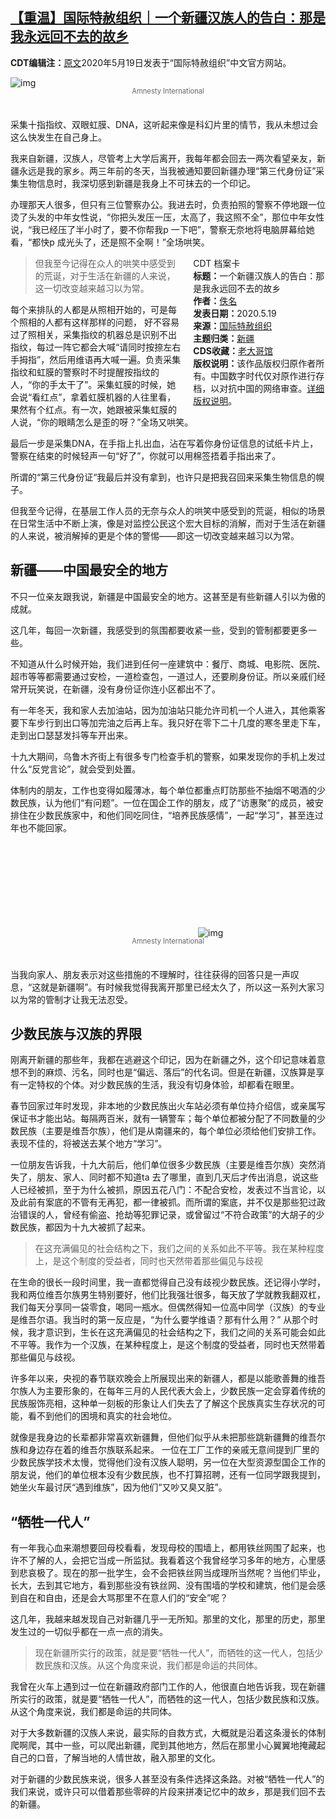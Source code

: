 <!--1734838531000-->
[【重温】国际特赦组织｜一个新疆汉族人的告白：那是我永远回不去的故乡](https://chinadigitaltimes.net/chinese/664109.html)
------

<p><strong>CDT编辑注：</strong><a href="https://zh.amnesty.org/content-type/more-resources/news/han-chinese-in-xinjiang/" title="原文">原文</a>2020年5月19日发表于“国际特赦组织”中文官方网站。</p><p><img decoding="async" src="https://chinadigitaltimes.net/chinese/files/2021/03/post-664109-605f95fc612a5.png" alt="img"></p><span style="font-size: 0.8em;color: #666;display: block;text-align: center;margin-bottom:32px; margin-top: -20px;line-height:22px;">Amnesty International</span><p>采集十指指纹、双眼虹膜、DNA，这听起来像是科幻片里的情节，我从未想过会这么快发生在自己身上。</p><p>我来自新疆，汉族人，尽管考上大学后离开，我每年都会回去一两次看望亲友，新疆永远是我的家乡。两三年前的冬天，当我被通知要回新疆办理“第三代身份证”采集生物信息时，我深切感到新疆是我身上不可抹去的一个印记。</p><p>办理那天人很多，但只有三位警察办公。我进去时，负责拍照的警察不停地跟一位烫了头发的中年女性说，“你把头发压一压，太高了，我这照不全”，那位中年女性说，“我已经压了半小时了，要不你帮我p 一下吧”，警察无奈地将电脑屏幕给她看，“都快p 成光头了，还是照不全啊！”全场哄笑。</p><div style="width:42%;float:right;padding-left:20px"><div class="su-spoiler su-spoiler-style-fancy su-spoiler-icon-chevron-circle" data-scroll-offset="0" data-anchor-in-url="no"><div class="su-spoiler-title" tabindex="0" role="button"><span class="su-spoiler-icon"></span>CDT 档案卡</div><div class="su-spoiler-content su-u-clearfix su-u-trim"><strong>标题：</strong>一个新疆汉族人的告白：那是我永远回不去的故乡<br><strong>作者：</strong><a href="https://chinadigitaltimes.net/space/大赦国际" target="_blank">佚名</a><br><strong>发表日期：</strong>2020.5.19<br><strong>来源：</strong><a href="https://zh.amnesty.org/content-type/more-resources/news/han-chinese-in-xinjiang/" target="_blank">国际特赦组织</a><br><strong>主题归类：</strong><a href="https://chinadigitaltimes.net/space/新疆" target="_blank">新疆</a><br><strong>CDS收藏：</strong><a href="https://chinadigitaltimes.net/space/%E8%80%81%E5%A4%A7%E5%93%A5%E9%A6%86" target="_blank" rel="noopener">老大哥馆</a><br><strong>版权说明：</strong>该作品版权归原作者所有。中国数字时代仅对原作进行存档，以对抗中国的网络审查。<a href="https://chinadigitaltimes.net/chinese/copyright">详细版权说明</a>。</div></div></div><blockquote><p>但我至今记得在众人的哄笑中感受到的荒诞，对于生活在新疆的人来说，这一切改变越来越习以为常。</p></blockquote><p>每个来排队的人都是从照相开始的，可是每个照相的人都有这样那样的问题， 好不容易过了照相关，采集指纹的机器总是识别不出指纹，每过一阵它都会大喊“请同时按捺左右手拇指”，然后用维语再大喊一遍。负责采集指纹和虹膜的警察时不时提醒按指纹的人，“你的手太干了”。采集虹膜的时候，她会说“看红点”，拿着虹膜机器的人往里看，果然有个红点。有一次，她跟被采集虹膜的人说，“你的眼睛怎么是歪的呀？”全场又哄笑。</p><p>最后一步是采集DNA，在手指上扎出血，沾在写着你身份证信息的试纸卡片上，警察在结束的时候轻声一句“好了”，你就可以用棉签捂着手指出来了。</p><p>所谓的“第三代身份证“我最后并没有拿到，也许只是把我召回来采集生物信息的幌子。</p><p>但我至今记得，在基层工作人员的无奈与众人的哄笑中感受到的荒诞，相似的场景在日常生活中不断上演，像是对监控公民这个宏大目标的消解，而对于生活在新疆的人来说，被消解掉的更是个体的警惕——即这一切改变越来越习以为常。</p><h2>新疆——中国最安全的地方</h2><p>不只一位亲友跟我说，新疆是中国最安全的地方。这甚至是有些新疆人引以为傲的成就。</p><p>这几年，每回一次新疆，我感受到的氛围都要收紧一些，受到的管制都要更多一些。</p><p>不知道从什么时候开始，我们进到任何一座建筑中：餐厅、商城、电影院、医院、超市等等都需要通过安检，一道检查包，一道过人，还要刷身份证。所以亲戚们经常开玩笑说，在新疆，没有身份证你连小区都出不了。</p><p>有一年冬天，我和家人去加油站，因为加油站只能允许司机一个人进入，其他乘客要下车步行到出口等加完油之后再上车。我只好在零下二十几度的寒冬里走下车，走到出口瑟瑟发抖等车开出来。</p><p>十九大期间，乌鲁木齐街上有很多专门检查手机的警察，如果发现你的手机上发过什么“反党言论”，就会受到处置。</p><p>体制内的朋友，工作也变得如履薄冰，每个单位都重点盯防那些不抽烟不喝酒的少数民族，认为他们“有问题”。一位在国企工作的朋友，成了“访惠聚”的成员，被安排住在少数民族家中，和他们同吃同住，“培养民族感情”，一起“学习”，甚至连过年也不能回家。</p><p><img decoding="async" src="data:image/svg+xml,%3Csvg%20xmlns='http://www.w3.org/2000/svg'%20viewBox='0%200%200%200'%3E%3C/svg%3E" alt="img" data-lazy-src="https://chinadigitaltimes.net/chinese/files/2021/03/post-664109-605f95fc77628."><noscript><img decoding="async" src="https://chinadigitaltimes.net/chinese/files/2021/03/post-664109-605f95fc77628." alt="img"></noscript></p><span style="font-size: 0.8em;color: #666;display: block;text-align: center;margin-bottom:32px; margin-top: -20px;line-height:22px;">Amnesty International</span><p>当我向家人、朋友表示对这些措施的不理解时，往往获得的回答只是一声叹息，“这就是新疆啊”。有时候我觉得我离开那里已经太久了，所以这一系列大家习以为常的管制才让我无法忍受。</p><h2>少数民族与汉族的界限</h2><p>刚离开新疆的那些年，我都在逃避这个印记，因为在新疆之外，这个印记意味着意想不到的麻烦、污名，同时也是“偏远、落后”的代名词。但是在新疆，汉族算是享有一定特权的个体。对少数民族的生活，我没有切身体验，却都看在眼里。</p><p>春节回家过年时发现，非本地的少数民族出火车站必须有单位持介绍信，或亲属写保证书才能出站。每隔两百米，就有一辆警车；每个单位都被分配了不同数量的少数民族（主要是维吾尔族），他们是从南疆来的，每个单位必须给他们安排工作。表现不佳的，将被送去某个地方“学习”。</p><p>一位朋友告诉我，十九大前后，他们单位很多少数民族（主要是维吾尔族）突然消失了，朋友、家人、同时都不知道ta 去了哪里，直到几天后才传出消息，说这些人已经被抓，至于为什么被抓，原因五花八门：不配合安检，发表过不当言论，以及此前有案底的不管有无再犯，都一律被抓。而所谓的案底，并不仅是那些犯过政治错误的人，曾经有偷盗、抢劫等犯罪记录，或曾留过“不符合政策”的大胡子的少数民族，都因为十九大被抓了起来。</p><blockquote><p>在这充满偏见的社会结构之下，我们之间的关系如此不平等。我在某种程度上，是这个制度的受益者，同时也天然带着那些偏见与歧视</p></blockquote><p>在生命的很长一段时间里，我一直都觉得自己没有歧视少数民族。还记得小学时，我和两位维吾尔族男生特别要好，他们比我强壮很多，每天放了学就教我翻双杠，我们每天分享同一袋零食，喝同一瓶水。但偶然得知一位高中同学（汉族）的专业是维吾尔语。我当时的第一反应是，“为什么要学维语？那有什么用？” 从那个时候，我才意识到，生长在这充满偏见的社会结构之下，我们之间的关系可能会如此不平等。我作为一个汉族，在某种程度上，是这个制度的受益者，同时也天然带着那些偏见与歧视。</p><p>许多年以来，央视的春节联欢晚会上所展现出来的新疆人，都是以能歌善舞的维吾尔族人为主要形象的，在每年三月的人民代表大会上，少数民族一定会穿着传统的民族服饰亮相，这种单一刻板的形象让人们失去了了解这个民族真实生存状况的可能，看不到他们的困境和真实的社会地位。</p><p>就像是我身边的长辈都非常喜欢新疆舞，但他们似乎从未把那些跳新疆舞的维吾尔族和身边存在着的维吾尔族联系起来。 一位在工厂工作的亲戚无意间提到厂里的少数民族学技术太慢，觉得他们没有汉族人聪明，另一位在大型资源型国企工作的朋友说，他们的单位根本没有少数民族，也不打算招聘，还有一位同学跟我提到，她坐火车最讨厌“遇到维族”，因为他们“又吵又臭又脏”。</p><h2>“牺牲一代人”</h2><p>有一年我心血来潮想要回母校看看，发现母校的围墙上，都用铁丝网围了起来，也许不了解的人，会把它当成一所监狱。我看着这个我曾经学习多年的地方，心里感到悲哀极了。现在的那一批学生，会不会把铁丝网当成理所当然呢？当他们毕业，长大，去到其它地方，看到那些没有铁丝网、没有围墙的学校和建筑，他们是会感到自在和自由，还是会大骂那里不在意人们的“安全”呢？</p><p>这几年，我越来越发现自己对新疆几乎一无所知。那里的文化，那里的历史，那里发生过的一切似乎都在一点一点的消失。</p><blockquote><p>现在新疆所实行的政策，就是要“牺牲一代人”，而牺牲的这一代人，包括少数民族和汉族。从这个角度来说，我们都是命运的共同体。</p></blockquote><p>我曾在火车上遇到过一位在新疆政府部门工作的人，他很直白地告诉我，现在新疆所实行的政策，就是要“牺牲一代人”，而牺牲的这一代人，包括少数民族和汉族。从这个角度来说，我们都是命运的共同体。</p><p>对于大多数新疆的汉族人来说，最实际的自救方式，大概就是沿着这条漫长的体制爬啊爬，其中一些，可以爬出新疆，爬到其他地方，然后在那里小心翼翼地掩藏起自己的口音，了解当地的人情世故，融入那里的文化。</p><p>对于新疆的少数民族来说，很多人甚至没有条件选择这条路。对被“牺牲一代人”的我们来说，或许只可以借着那些零碎的片段来拼凑记忆中的故乡，那是我们回不去的新疆。</p><div class="addtoany_share_save_container addtoany_content addtoany_content_bottom"><div class="a2a_kit a2a_kit_size_32 addtoany_list" data-a2a-url="https://chinadigitaltimes.net/chinese/664109.html" data-a2a-title="【重温】国际特赦组织｜一个新疆汉族人的告白：那是我永远回不去的故乡"><a class="a2a_button_facebook" href="https://www.addtoany.com/add_to/facebook?linkurl=https%3A%2F%2Fchinadigitaltimes.net%2Fchinese%2F664109.html&amp;linkname=%E3%80%90%E9%87%8D%E6%B8%A9%E3%80%91%E5%9B%BD%E9%99%85%E7%89%B9%E8%B5%A6%E7%BB%84%E7%BB%87%EF%BD%9C%E4%B8%80%E4%B8%AA%E6%96%B0%E7%96%86%E6%B1%89%E6%97%8F%E4%BA%BA%E7%9A%84%E5%91%8A%E7%99%BD%EF%BC%9A%E9%82%A3%E6%98%AF%E6%88%91%E6%B0%B8%E8%BF%9C%E5%9B%9E%E4%B8%8D%E5%8E%BB%E7%9A%84%E6%95%85%E4%B9%A1" title="Facebook" rel="nofollow noopener" target="_blank"></a><a class="a2a_button_twitter" href="https://www.addtoany.com/add_to/twitter?linkurl=https%3A%2F%2Fchinadigitaltimes.net%2Fchinese%2F664109.html&amp;linkname=%E3%80%90%E9%87%8D%E6%B8%A9%E3%80%91%E5%9B%BD%E9%99%85%E7%89%B9%E8%B5%A6%E7%BB%84%E7%BB%87%EF%BD%9C%E4%B8%80%E4%B8%AA%E6%96%B0%E7%96%86%E6%B1%89%E6%97%8F%E4%BA%BA%E7%9A%84%E5%91%8A%E7%99%BD%EF%BC%9A%E9%82%A3%E6%98%AF%E6%88%91%E6%B0%B8%E8%BF%9C%E5%9B%9E%E4%B8%8D%E5%8E%BB%E7%9A%84%E6%95%85%E4%B9%A1" title="Twitter" rel="nofollow noopener" target="_blank"></a><a class="a2a_button_telegram" href="https://www.addtoany.com/add_to/telegram?linkurl=https%3A%2F%2Fchinadigitaltimes.net%2Fchinese%2F664109.html&amp;linkname=%E3%80%90%E9%87%8D%E6%B8%A9%E3%80%91%E5%9B%BD%E9%99%85%E7%89%B9%E8%B5%A6%E7%BB%84%E7%BB%87%EF%BD%9C%E4%B8%80%E4%B8%AA%E6%96%B0%E7%96%86%E6%B1%89%E6%97%8F%E4%BA%BA%E7%9A%84%E5%91%8A%E7%99%BD%EF%BC%9A%E9%82%A3%E6%98%AF%E6%88%91%E6%B0%B8%E8%BF%9C%E5%9B%9E%E4%B8%8D%E5%8E%BB%E7%9A%84%E6%95%85%E4%B9%A1" title="Telegram" rel="nofollow noopener" target="_blank"></a><a class="a2a_button_reddit" href="https://www.addtoany.com/add_to/reddit?linkurl=https%3A%2F%2Fchinadigitaltimes.net%2Fchinese%2F664109.html&amp;linkname=%E3%80%90%E9%87%8D%E6%B8%A9%E3%80%91%E5%9B%BD%E9%99%85%E7%89%B9%E8%B5%A6%E7%BB%84%E7%BB%87%EF%BD%9C%E4%B8%80%E4%B8%AA%E6%96%B0%E7%96%86%E6%B1%89%E6%97%8F%E4%BA%BA%E7%9A%84%E5%91%8A%E7%99%BD%EF%BC%9A%E9%82%A3%E6%98%AF%E6%88%91%E6%B0%B8%E8%BF%9C%E5%9B%9E%E4%B8%8D%E5%8E%BB%E7%9A%84%E6%95%85%E4%B9%A1" title="Reddit" rel="nofollow noopener" target="_blank"></a><a class="a2a_button_whatsapp" href="https://www.addtoany.com/add_to/whatsapp?linkurl=https%3A%2F%2Fchinadigitaltimes.net%2Fchinese%2F664109.html&amp;linkname=%E3%80%90%E9%87%8D%E6%B8%A9%E3%80%91%E5%9B%BD%E9%99%85%E7%89%B9%E8%B5%A6%E7%BB%84%E7%BB%87%EF%BD%9C%E4%B8%80%E4%B8%AA%E6%96%B0%E7%96%86%E6%B1%89%E6%97%8F%E4%BA%BA%E7%9A%84%E5%91%8A%E7%99%BD%EF%BC%9A%E9%82%A3%E6%98%AF%E6%88%91%E6%B0%B8%E8%BF%9C%E5%9B%9E%E4%B8%8D%E5%8E%BB%E7%9A%84%E6%95%85%E4%B9%A1" title="WhatsApp" rel="nofollow noopener" target="_blank"></a><a class="a2a_button_email" href="https://www.addtoany.com/add_to/email?linkurl=https%3A%2F%2Fchinadigitaltimes.net%2Fchinese%2F664109.html&amp;linkname=%E3%80%90%E9%87%8D%E6%B8%A9%E3%80%91%E5%9B%BD%E9%99%85%E7%89%B9%E8%B5%A6%E7%BB%84%E7%BB%87%EF%BD%9C%E4%B8%80%E4%B8%AA%E6%96%B0%E7%96%86%E6%B1%89%E6%97%8F%E4%BA%BA%E7%9A%84%E5%91%8A%E7%99%BD%EF%BC%9A%E9%82%A3%E6%98%AF%E6%88%91%E6%B0%B8%E8%BF%9C%E5%9B%9E%E4%B8%8D%E5%8E%BB%E7%9A%84%E6%95%85%E4%B9%A1" title="Email" rel="nofollow noopener" target="_blank"></a><a class="a2a_button_copy_link" href="https://www.addtoany.com/add_to/copy_link?linkurl=https%3A%2F%2Fchinadigitaltimes.net%2Fchinese%2F664109.html&amp;linkname=%E3%80%90%E9%87%8D%E6%B8%A9%E3%80%91%E5%9B%BD%E9%99%85%E7%89%B9%E8%B5%A6%E7%BB%84%E7%BB%87%EF%BD%9C%E4%B8%80%E4%B8%AA%E6%96%B0%E7%96%86%E6%B1%89%E6%97%8F%E4%BA%BA%E7%9A%84%E5%91%8A%E7%99%BD%EF%BC%9A%E9%82%A3%E6%98%AF%E6%88%91%E6%B0%B8%E8%BF%9C%E5%9B%9E%E4%B8%8D%E5%8E%BB%E7%9A%84%E6%95%85%E4%B9%A1" title="Copy Link" rel="nofollow noopener" target="_blank"></a><a class="a2a_dd addtoany_share_save addtoany_share" href="https://www.addtoany.com/share"></a></div></div>
